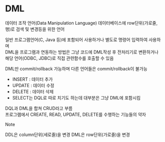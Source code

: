 # DML

데이터 조작 언어(Data Manipulation Language)
데이터베이스에 row단위(가로줄, 행)로 검색 및 변경등을 위한 언어  

일반 프로그램언어(C, Java 등)에 포함되어 사용하거나 별도로 명령어 입력하여 사용하며  
DML을 프로그램과 연동하는 방법은 그냥 코드에 DML작성 후 전처리기로 변환하거나  
해당 언어(ODBC, JDBC)로 직접 관련함수를 호출할 수 있음  

DML만 commit/rollback 가능하며 다른 언어들은 commit/rollback이 불가능  
- INSERT : 데이터 추가
- UPDATE : 데이터 수정
- DELETE : 데이터 삭제
- SELECT는 DQL로 따로 치기도 하는데 대부분은 그냥 DML에 포함시킴  

DQL과 DML을 합쳐 CRUD라고 부름  
	프로그램에서 CREATE, READ, UPDATE, DELETE를 수행하는 기능들의 약자  

>[!note]
> DDL은 column단위(세로줄)을 변경
> DML은 row단위(가로줄)을 변경

